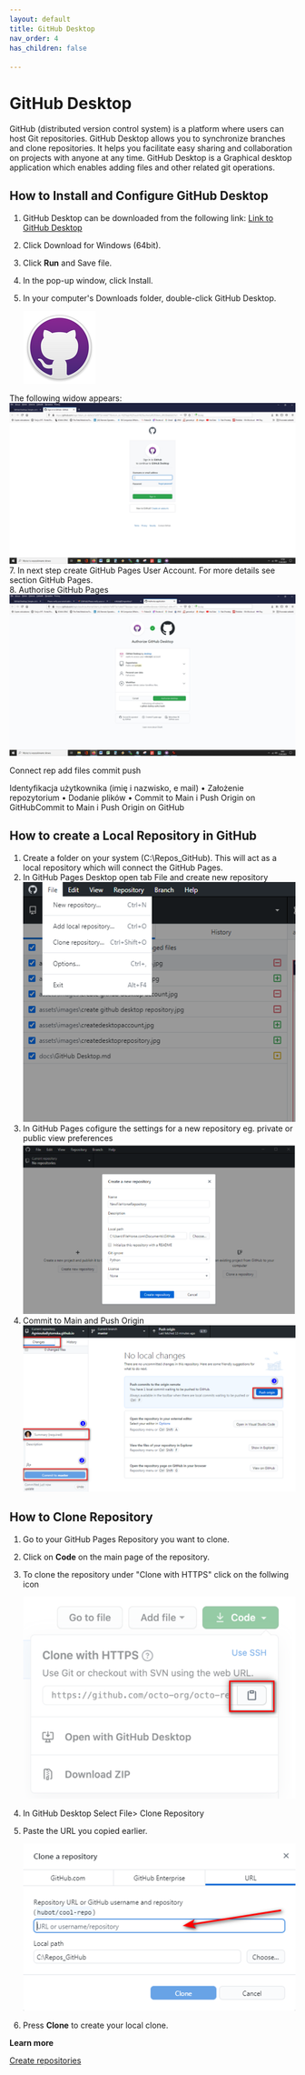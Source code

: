 ```yaml
---
layout: default
title: GitHub Desktop
nav_order: 4
has_children: false

---
```



# GitHub Desktop

GitHub (distributed version control system) is a platform where users can host Git repositories. GitHub Desktop allows you to synchronize branches and clone repositories.  It helps you facilitate easy sharing and collaboration on projects with anyone at any time.
GitHub Desktop is a Graphical desktop application which enables adding files and other related git operations.



## How to Install and Configure GitHub Desktop

1. GitHub Desktop can be downloaded from the following link: [Link to GitHub Desktop](	https://desktop.github.com/
) 
3. Click Download for Windows (64bit).
4. Click **Run** and Save file.
5. In the pop-up window, click Install.  
6. In your computer's Downloads folder, double-click GitHub Desktop.
   
     ![](/assets/images/Github.png)

   
  The following widow appears:  
   ![](/assets/images/createdesktopaccount.jpg) 
7. In next step create GitHub Pages User Account. For more details see section GitHub Pages.   
8. Authorise GitHub Pages  
   ![](/assets/images/authorizegithubdesktop.jpg)  
     


Connect rep add files commit push



Identyfikacja użytkownika (imię i nazwisko, e mail)
•
Założenie repozytorium
•
Dodanie plików
•
Commit to Main i Push Origin on GitHubCommit to Main i Push Origin on GitHub

## How to create a Local Repository in GitHub
1. Create a folder on your system (C:\Repos_GitHub). This will act as a local repository which will connect the GitHub Pages.
2. In GitHub Pages Desktop open tab File  and create new repository
    ![](/assets/images/createrepos.png)
3. In GitHub Pages cofigure the settings for a new repository eg. private or public view preferences  
    ![](/assets/images/create%20repository.png)
4. Commit to Main and Push Origin
   ![](/assets/images/push.png)

## How to Clone Repository

1. Go to your GitHub Pages Repository you want to clone.  

2. Click on **Code** on the main page of the repository.
3. To clone the repository under "Clone with HTTPS" click on the follwing icon


    ![](../assets/images/clone.png)

4. In GitHub Desktop Select File> Clone Repository

5. Paste the URL you copied earlier.

    ![](../assets/images/clone2.png)

6. Press **Clone** to create your local clone.


**Learn more**

[Create repositories](https://training.github.com/downloads/github-git-cheat-sheet/)